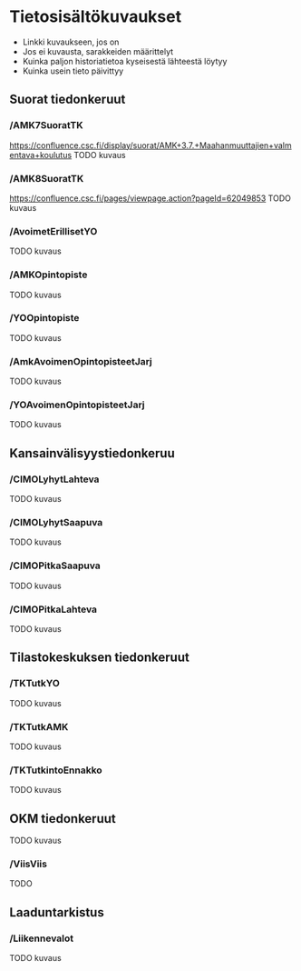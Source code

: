 # Tietosisältökuvaukset
* Linkki kuvaukseen, jos on
* Jos ei kuvausta, sarakkeiden määrittelyt
* Kuinka paljon historiatietoa kyseisestä lähteestä löytyy
* Kuinka usein tieto päivittyy

## Suorat tiedonkeruut

### /AMK7SuoratTK
https://confluence.csc.fi/display/suorat/AMK+3.7.+Maahanmuuttajien+valmentava+koulutus
TODO kuvaus

### /AMK8SuoratTK
https://confluence.csc.fi/pages/viewpage.action?pageId=62049853
TODO kuvaus

### /AvoimetErillisetYO
TODO kuvaus

### /AMKOpintopiste
TODO kuvaus

### /YOOpintopiste
TODO kuvaus

### /AmkAvoimenOpintopisteetJarj
TODO kuvaus

### /YOAvoimenOpintopisteetJarj
TODO kuvaus

## Kansainvälisyystiedonkeruu

### /CIMOLyhytLahteva
TODO kuvaus

### /CIMOLyhytSaapuva
TODO kuvaus

### /CIMOPitkaSaapuva
TODO kuvaus

### /CIMOPitkaLahteva
TODO kuvaus

## Tilastokeskuksen tiedonkeruut

### /TKTutkYO
TODO kuvaus

### /TKTutkAMK
TODO kuvaus

### /TKTutkintoEnnakko
TODO kuvaus

## OKM tiedonkeruut
TODO kuvaus

### /ViisViis
TODO

## Laaduntarkistus

### /Liikennevalot
TODO kuvaus

